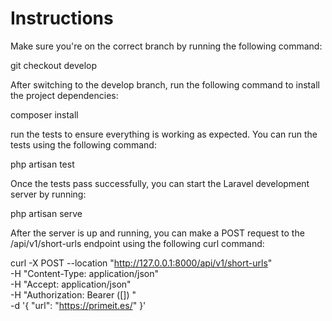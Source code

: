 # Instructions

Make sure you're on the correct branch by running the following command:

git checkout develop

After switching to the develop branch, run the following command to install the project dependencies:

composer install

run the tests to ensure everything is working as expected. You can run the tests using the following command:

php artisan test

Once the tests pass successfully, you can start the Laravel development server by running:

php artisan serve

After the server is up and running, you can make a POST request to the /api/v1/short-urls endpoint using the following curl command:

curl -X POST --location "http://127.0.0.1:8000/api/v1/short-urls" \
-H "Content-Type: application/json" \
-H "Accept: application/json" \
-H "Authorization: Bearer ([]) " \
-d '{ "url": "https://primeit.es/" }'


